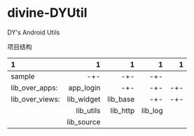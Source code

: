 # divine-DYUtil
DY's Android Utils

项目结构

|  1  | 1| 1 | 1  | 1 |
| :---- | ----: | ----: | ----: | ----: |
| sample | -+- | -+- | -+- |
| lib_over_apps: | app_login | -+- | -+- | -+- |
| lib_over_views: | lib_widget  | lib_base | -+- | -+- |
| | lib_utils  | lib_http | lib_log | |
| | lib_source
